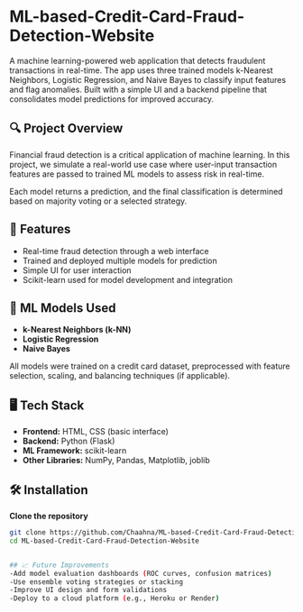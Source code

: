 # ML-based-Credit-Card-Fraud-Detection-Website
A machine learning-powered web application that detects fraudulent transactions in real-time. The app uses three trained models k-Nearest Neighbors, Logistic Regression, and Naive Bayes to classify input features and flag anomalies. Built with a simple UI and a backend pipeline that consolidates model predictions for improved accuracy.

## 🔍 Project Overview

Financial fraud detection is a critical application of machine learning. In this project, we simulate a real-world use case where user-input transaction features are passed to trained ML models to assess risk in real-time.

Each model returns a prediction, and the final classification is determined based on majority voting or a selected strategy.

## 🚀 Features

- Real-time fraud detection through a web interface
- Trained and deployed multiple models for prediction
- Simple UI for user interaction
- Scikit-learn used for model development and integration

## 🧠 ML Models Used

- **k-Nearest Neighbors (k-NN)**
- **Logistic Regression**
- **Naive Bayes**

All models were trained on a credit card dataset, preprocessed with feature selection, scaling, and balancing techniques (if applicable).

## 🖥️ Tech Stack

- **Frontend:** HTML, CSS (basic interface)
- **Backend:** Python (Flask)
- **ML Framework:** scikit-learn
- **Other Libraries:** NumPy, Pandas, Matplotlib, joblib

## 🛠️ Installation
**Clone the repository**
   ```bash
   git clone https://github.com/Chaahna/ML-based-Credit-Card-Fraud-Detection-Website.git
   cd ML-based-Credit-Card-Fraud-Detection-Website


## 📈 Future Improvements
-Add model evaluation dashboards (ROC curves, confusion matrices)
-Use ensemble voting strategies or stacking
-Improve UI design and form validations
-Deploy to a cloud platform (e.g., Heroku or Render)
